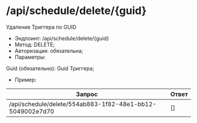 # /api/schedule/delete/{guid}

Удаление Триггера по GUID

* Эндпоинт: /api/schedule/delete/{guid}&#x20;
* Метод: DELETE;
* Авторизация: обязательна;
* Параметры:

Guid (обязательно): Guid Триггера;

* Пример:

| Запрос                                                     | Ответ  |
| ---------------------------------------------------------- | ------ |
| /api/schedule/delete/554ab883-1f82-48e1-bb12-5049002e7d70  |   \[]  |
